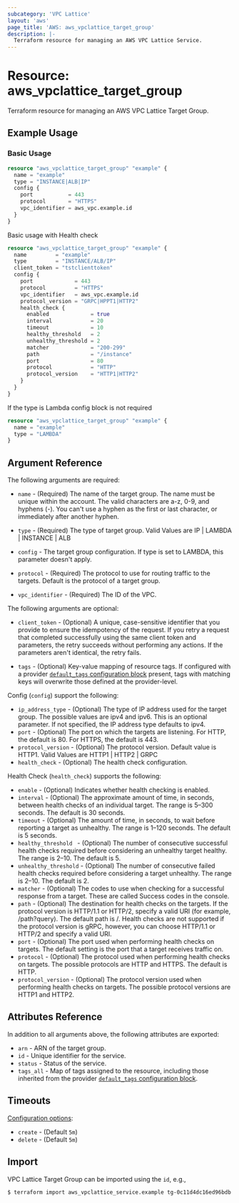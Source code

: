 ```yaml
---
subcategory: 'VPC Lattice'
layout: 'aws'
page_title: 'AWS: aws_vpclattice_target_group'
description: |-
  Terraform resource for managing an AWS VPC Lattice Service.
---
```


# Resource: aws_vpclattice_target_group

Terraform resource for managing an AWS VPC Lattice Target Group.

## Example Usage

### Basic Usage

```terraform
resource "aws_vpclattice_target_group" "example" {
  name = "example"
  type = "INSTANCE|ALB|IP"
  config {
    port           = 443
    protocol       = "HTTPS"
    vpc_identifier = aws_vpc.example.id
  }
}
```

Basic usage with Health check

```terraform
resource "aws_vpclattice_target_group" "example" {
  name         = "example"
  type         = "INSTANCE/ALB/IP"
  client_token = "tstclienttoken"
  config {
    port             = 443
    protocol         = "HTTPS"
    vpc_identifier   = aws_vpc.example.id
    protocol_version = "GRPC|HPPT1|HTTP2"
    health_check {
      enabled             = true
      interval            = 20
      timeout             = 10
      healthy_threshold   = 2
      unhealthy_threshold = 2
      matcher             = "200-299"
      path                = "/instance"
      port                = 80
      protocol            = "HTTP"
      protocol_version    = "HTTP1|HTTP2"
    }
  }
}
```

If the type is Lambda config block is not required

```terraform
resource "aws_vpclattice_target_group" "example" {
  name = "example"
  type = "LAMBDA"
}
```

## Argument Reference

The following arguments are required:

- `name` - (Required) The name of the target group. The name must be unique within the account. The valid characters are a-z, 0-9, and hyphens (-). You can't use a hyphen as the first or last character, or immediately after another hyphen.

- `type` - (Required) The type of target group. Valid Values are IP | LAMBDA | INSTANCE | ALB

- `config` - The target group configuration. If type is set to LAMBDA, this parameter doesn't apply.

- `protocol` - (Required) The protocol to use for routing traffic to the targets. Default is the protocol of a target group.

- `vpc_identifier` - (Required) The ID of the VPC.

The following arguments are optional:

- `client_token` - (Optional) A unique, case-sensitive identifier that you provide to ensure the idempotency of the request. If you retry a request that completed successfully using the same client token and parameters, the retry succeeds without performing any actions. If the parameters aren't identical, the retry fails.

- `tags` - (Optional) Key-value mapping of resource tags. If configured with a provider [`default_tags` configuration block](/docs/providers/aws/index.html#default_tags-configuration-block) present, tags with matching keys will overwrite those defined at the provider-level.

Config (`config`) support the following:

- `ip_address_type` - (Optional) The type of IP address used for the target group. The possible values are ipv4 and ipv6. This is an optional parameter. If not specified, the IP address type defaults to ipv4.
- `port` - (Optional) The port on which the targets are listening. For HTTP, the default is 80. For HTTPS, the default is 443.
- `protocol_version` - (Optional) The protocol version. Default value is HTTP1. Valid Values are HTTP1 | HTTP2 | GRPC
- `health_check` - (Optional) The health check configuration.

Health Check (`health_check`) supports the following:

- `enable` - (Optional) Indicates whether health checking is enabled.
- `interval` - (Optional) The approximate amount of time, in seconds, between health checks of an individual target. The range is 5–300 seconds. The default is 30 seconds.
- `timeout` - (Optional) The amount of time, in seconds, to wait before reporting a target as unhealthy. The range is 1–120 seconds. The default is 5 seconds.
- `healthy_threshold ` - (Optional) The number of consecutive successful health checks required before considering an unhealthy target healthy. The range is 2–10. The default is 5.
- `unhealthy_threshold` - (Optional) The number of consecutive failed health checks required before considering a target unhealthy. The range is 2–10. The default is 2.
- `matcher` - (Optional) The codes to use when checking for a successful response from a target. These are called Success codes in the console.
- `path` - (Optional) The destination for health checks on the targets. If the protocol version is HTTP/1.1 or HTTP/2, specify a valid URI (for example, /path?query). The default path is /. Health checks are not supported if the protocol version is gRPC, however, you can choose HTTP/1.1 or HTTP/2 and specify a valid URI.
- `port` - (Optional) The port used when performing health checks on targets. The default setting is the port that a target receives traffic on.
- `protocol` - (Optional) The protocol used when performing health checks on targets. The possible protocols are HTTP and HTTPS. The default is HTTP.
- `protocol_version` - (Optional) The protocol version used when performing health checks on targets. The possible protocol versions are HTTP1 and HTTP2.

## Attributes Reference

In addition to all arguments above, the following attributes are exported:

- `arn` - ARN of the target group.
- `id` - Unique identifier for the service.
- `status` - Status of the service.
- `tags_all` - Map of tags assigned to the resource, including those inherited from the provider [`default_tags` configuration block](/docs/providers/aws/index.html#default_tags-configuration-block).

## Timeouts

[Configuration options](https://developer.hashicorp.com/terraform/language/resources/syntax#operation-timeouts):

- `create` - (Default `5m`)
- `delete` - (Default `5m`)

## Import

VPC Lattice Target Group can be imported using the `id`, e.g.,

```
$ terraform import aws_vpclattice_service.example tg-0c11d4dc16ed96bdb
```
